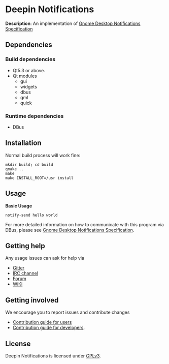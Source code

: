 # Deepin Notifications

**Description**:  An implementation of [Gnome Desktop Notifications Specification](https://developer.gnome.org/notification-spec/)


## Dependencies

### Build dependencies

- Qt5.3 or above.
- Qt modules
    - gui
    - widgets
    - dbus
    - qml
    - quick

### Runtime dependencies

- DBus

## Installation

Normal build process will work fine:
```
mkdir build; cd build
qmake ..
make
make INSTALL_ROOT=/usr install
```

## Usage

**Basic Usage**
```
notify-send hello world
```

For more detailed information on how to communicate with this program via DBus, please see [Gnome Desktop Notifications Specification](https://developer.gnome.org/notification-spec/).

## Getting help

Any usage issues can ask for help via

* [Gitter](https://gitter.im/orgs/linuxdeepin/rooms)
* [IRC channel](https://webchat.freenode.net/?channels=deepin)
* [Forum](https://bbs.deepin.org)
* [WiKi](http://wiki.deepin.org/)

## Getting involved

We encourage you to report issues and contribute changes

* [Contribution guide for users](http://wiki.deepin.org/index.php?title=Contribution_Guidelines_for_Users)
* [Contribution guide for developers](http://wiki.deepin.org/index.php?title=Contribution_Guidelines_for_Developers).

## License

Deepin Notifications is licensed under [GPLv3](LICENSE).
